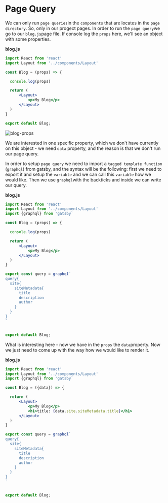 # Page Query

We can only run `page queries`in the `components` that are locates in the `page directory`. So, only in our progect pages. 
In order to run the `page query`we go to our `blog.js`page file. If console log the `props` here, we'll see an object with some properties. 

**blog.js**

```jsx
import React from 'react'
import Layout from '../components/Layout'

const Blog = (props) => {

  console.log(props)

  return (
      <Layout>
          <p>My Blog</p>
      </Layout>
  )
}

export default Blog;
```

![blog-props](../blog-props.png)

We are interested in one specific property, which we don't have currently on this object - we need `data` property, and the reason is that we don't run our page query.

In order to setup `page query` we need to import a `tagged template function` (`graphql`) from gatsby, and the syntax will be the following: 
first we need to export it and setup the `variable` and we can call this `variable` how we would like. Then we use `graphql`with the backticks and inside we can write our query. 

**blog.js**

```jsx
import React from 'react'
import Layout from '../components/Layout'
import {graphql} from 'gatsby`

const Blog = (props) => {

  console.log(props)

  return (
      <Layout>
          <p>My Blog</p>
      </Layout>
  )
}

export const query = graphql`
query{
  site{
    siteMetadata{
      title
      description
      author
    }
  }
}
`


export default Blog;
```

What is interesting here - now we have in the `props` the `data`property. Now we just need to come up with the way how we would like to render it. 

**blog.js**

```jsx
import React from 'react'
import Layout from '../components/Layout'
import {graphql} from 'gatsby`

const Blog = ({data}) => {

  return (
      <Layout>
          <p>My Blog</p>
          <h1>title: {data.site.siteMetadata.title}</h1>
      </Layout>
  )
}

export const query = graphql`
query{
  site{
    siteMetadata{
      title
      description
      author
    }
  }
}
`


export default Blog;
```
